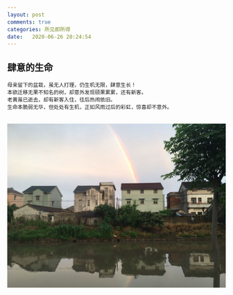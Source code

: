 ```yaml
---
layout: post
comments: true
categories: 所见即所得
date:   2020-06-26 20:24:54
---
```


## 肆意的生命
	母亲留下的盆栽，虽无人打理，仍生机无限，肆意生长！
	本欲迁移无果不知名的树，却意外发现硕果累累，还有新客。
	老黄虽已逝去，却有新客入住，往后热闹依旧。
	生命本脆弱无华，但处处有生机，正如风雨过后的彩虹，惊喜却不意外。
&nbsp;&nbsp;![rainbow](https://github.com/lbbxsxlz/lbbxsxlz.github.io/raw/master/images/blog/seen/5.jpg)

